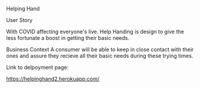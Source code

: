 Helping Hand

User Story

With COVID affecting everyone's live. Help Handing is design to give the less fortunate a boost in getting their basic needs.

Business Context
A consumer will be able to keep in close contact with their ones and assure they recieve all their basic needs during these trying times.

Link to delpoyment page:

https://helpinghand2.herokuapp.com/
